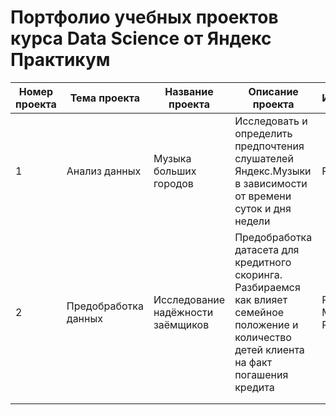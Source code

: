 # Портфолио учебных проектов курса Data Science от Яндекс Практикум

| Номер проекта | Тема проекта | Название проекта | Описание проекта | Инструменты |
| --- | --- | --- | --- | --- |
|  1 | Анализ данных  | Музыка больших городов | Исследовать и определить предпочтения слушателей Яндекс.Музыки в зависимости от времени суток и дня недели  | Pandas |
| 2 | Предобработка данных | Исследование надёжности заёмщиков | Предобработка датасета для кредитного скоринга. Разбираемся как влияет семейное положение и количество детей клиента на факт погашения кредита  | Pandas, Matplotlib, Plotly |
|  |  |  |  |  |
|  |  |  |  |  |
